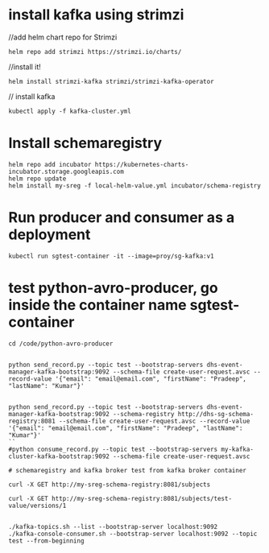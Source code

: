 # install kafka using strimzi

//add helm chart repo for Strimzi
```
helm repo add strimzi https://strimzi.io/charts/
```
//install it! 
```
helm install strimzi-kafka strimzi/strimzi-kafka-operator
```
// install kafka
```
kubectl apply -f kafka-cluster.yml
```
# Install schemaregistry 
```
helm repo add incubator https://kubernetes-charts-incubator.storage.googleapis.com
helm repo update
helm install my-sreg -f local-helm-value.yml incubator/schema-registry 
```
# Run producer and consumer as a deployment 
```
kubectl run sgtest-container -it --image=proy/sg-kafka:v1
```
# test python-avro-producer, go inside the container name sgtest-container 
```
cd /code/python-avro-producer


python send_record.py --topic test --bootstrap-servers dhs-event-manager-kafka-bootstrap:9092 --schema-file create-user-request.avsc --record-value '{"email": "email@email.com", "firstName": "Pradeep", "lastName": "Kumar"}'


python send_record.py --topic test --bootstrap-servers dhs-event-manager-kafka-bootstrap:9092 --schema-registry http://dhs-sg-schema-registry:8081 --schema-file create-user-request.avsc --record-value '{"email": "email@email.com", "firstName": "Pradeep", "lastName": "Kumar"}'
``
#python consume_record.py --topic test --bootstrap-servers my-kafka-cluster-kafka-bootstrap:9092 --schema-file create-user-request.avsc

# schemaregistry and kafka broker test from kafka broker container 

```
```
curl -X GET http://my-sreg-schema-registry:8081/subjects

curl -X GET http://my-sreg-schema-registry:8081/subjects/test-value/versions/1


./kafka-topics.sh --list --bootstrap-server localhost:9092
./kafka-console-consumer.sh --bootstrap-server localhost:9092 --topic test --from-beginning

```
